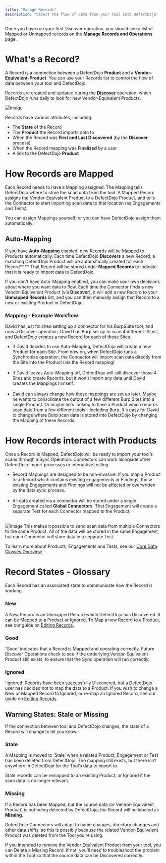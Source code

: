 ```yaml
---
title: "Manage Records"
description: "Direct the flow of data from your tool into DefectDojo"
---
```


Once you have run your first Discover operation, you should see a list of Mapped or Unmapped records on the **Manage Records and Operations** page.




# What's a Record?


A Record is a connection between a DefectDojo **Product** and a **Vendor\-Equivalent\-Product**. You can use your Records list to control the flow of data between your tool and DefectDojo.



Records are created and updated during the **[Discover](https://support.defectdojo.com/en/articles/9056822-discover-operations)** operation, which DefectDojo runs daily to look for new Vendor\-Equivalent Products.




![image](images/manage_records.png)

Records have various attributes, including:


* The **State** of the Record
* The **Product** the Record imports data to
* When the Record was **First and Last Discovered** (by the **Discover** process)
* When the Record mapping was **Finalized** by a user
* A link to the DefectDojo **Product**


# How Records are Mapped


Each Record needs to have a Mapping assigned. The Mapping tells DefectDojo where to store the scan data from the tool. A Mapped Record assigns the Vendor\-Equivalent Product to a DefectDojo Product, and tells the Connector to start importing scan data to that location (as Engagements and Tests).



You can assign Mappings yourself, or you can have DefectDojo assign them automatically. 



## Auto\-Mapping


If you have **Auto\-Mapping** enabled, new Records will be Mapped to Products automatically. Each time DefectDojo **Discovers** a new Record, a matching DefectDojo Product will be automatically created for each Record**.** That Record will be stored under **Mapped Records** to indicate that it is ready to import data to DefectDojo.



If you don't have Auto\-Mapping enabled, you can make your own decisions about where you want data to flow. Each time the Connector finds a new Vendor\-Equivalent Product (via **Discover**), it will add a new Record to your **Unmapped Records** list, and you can then manually assign that Record to a new or existing Product in DefectDojo.



### Mapping \- Example Workflow:


David has just finished setting up a connector for his BurpSuite tool, and runs a Discover operation. David has Burp set up to scan 4 different 'Sites', and DefectDojo creates a new Record for each of those Sites.


* If David decides to use Auto\-Mapping, DefectDojo will create a new Product for each Site. From now on, when DefectDojo runs a Synchronize operation, the Connector will import scan data directly from the Site into the Product (via the Record mapping)  
​
* If David leaves Auto\-Mapping off, DefectDojo will still discover those 4 Sites and create Records, but it won't import any data until David creates the Mappings himself.  
​
* David can always change how these mappings are set up later. Maybe he wants to consolidate the output of a few different Burp Sites into a single Product. Or maybe he's looking to have a Product which records scan data from a few different tools \- including Burp. It's easy for David to change where Burp scan data is stored into DefectDojo by changing the Mapping of these Records.



# How Records interact with Products


Once a Record is Mapped, DefectDojo will be ready to import your tool’s scans through a Sync Operation. Connectors can work alongside other DefectDojo import processes or interactive testing.


* Record Mappings are designed to be non\-invasive. If you map a Product to a Record which contains existing Engagements or Findings, those existing Engagements and Findings will not be affected or overwritten by the data sync process.  
​
* All data created via a connector will be stored under a single Engagement called **Global Connectors**. That Engagement will create a separate Test for each Connector mapped to the Product.   
​

![image](images/manage_records_2.jpg)
This makes it possible to send scan data from multiple Connectors to the same Product. All of the data will be stored in the same Engagement, but each Connector will store data in a separate Test.



To learn more about Products, Engagements and Tests, see our [Core Data Classes Overview](https://support.defectdojo.com/en/articles/8545273-core-data-classes-overview).




# Record States \- Glossary


Each Record has an associated state to communicate how the Record is working.



### New


A New Record is an Unmapped Record which DefectDojo has Discovered. It can be Mapped to a Product or Ignored. To Map a new Record to a Product, see our guide on [Editing Records](https://support.defectdojo.com/en/articles/9072546-edit-ignore-or-delete-records).




### Good


'Good' indicates that a Record is Mapped and operating correctly. Future Discover Operations check to see if the underlying Vendor\-Equivalent Product still exists, to ensure that the Sync operation will run correctly.




### Ignored


'Ignored' Records have been successfully Discovered, but a DefectDojo user has decided not to map the data to a Product. If you wish to change a New or Mapped Record to Ignored, or re\-map an Ignored Record, see our guide on [Editing Records](https://support.defectdojo.com/en/articles/9072546-edit-ignore-or-delete-records).




## Warning States: Stale or Missing


If the connection between tool and DefectDojo changes, the state of a Record will change to let you know.



### Stale


A Mapping is moved to ‘Stale’ when a related Product, Engagement or Test has been deleted from DefectDojo. The mapping still exists, but there isn’t anywhere in DefectDojo for the Tool’s data to import to.



Stale records can be remapped to an existing Product, or Ignored if the scan data is no longer relevant.



### Missing


If a Record has been Mapped, but the source data (or Vendor\-Equivalent Product) is not being detected by DefectDojo, the Record will be labeled as **Missing**. 



DefectDojo Connectors will adapt to name changes, directory changes and other data shifts, so this is possibly because the related Vendor\-Equivalent Product was deleted from the Tool you’re using.



If you intended to remove the Vendor Equivalent Product from your tool, you can Delete a Missing Record. If not, you'll need to troubleshoot the problem within the Tool so that the source data can be Discovered correctly.

